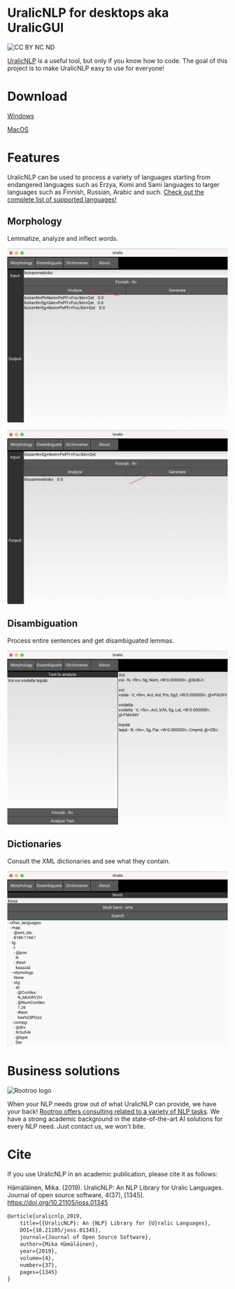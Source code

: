 # UralicNLP for desktops aka UralicGUI

![CC BY NC ND](https://i.creativecommons.org/l/by-nc-nd/4.0/88x31.png)

[UralicNLP](https://github.com/mikahama/uralicNLP) is a useful tool, but only if you know how to code. The goal of this project is to make UralicNLP easy to use for everyone!

# Download

[Windows](https://github.com/mikahama/uralicGUI/releases/download/1.0/install_uralicNLP.exe)

[MacOS](https://github.com/mikahama/uralicGUI/releases/download/1.0-mac/uralicNLP.dmg)

# Features

UralicNLP can be used to process a variety of languages starting from endangered languages such as Erzya, Komi and Sami languages to larger languages such as Finnish, Russian, Arabic and such. [Check out the complete list of supported languages!](https://models.uralicnlp.com/nightly/)

## Morphology

Lemmatize, analyze and inflect words.

![analyze gui](https://github.com/mikahama/uralicGUI/raw/main/pics/morph_analyse.png)

![inflect gui](https://github.com/mikahama/uralicGUI/raw/main/pics/morph_generate.png)

## Disambiguation

Process entire sentences and get disambiguated lemmas.

![cg gui](https://github.com/mikahama/uralicGUI/raw/main/pics/cg.png)

## Dictionaries

Consult the XML dictionaries and see what they contain.

![dictionary gui](https://github.com/mikahama/uralicGUI/raw/main/pics/dictionary.png)

# Business solutions

<img src="https://rootroo.com/cropped-logo-01-png/" alt="Rootroo logo" width="128px" height="128px">

When your NLP needs grow out of what UralicNLP can provide, we have your back! [Rootroo offers consulting related to a variety of NLP tasks](https://rootroo.com/). We have a strong academic background in the state-of-the-art AI solutions for every NLP need. Just contact us, we won't bite.

# Cite

If you use UralicNLP in an academic publication, please cite it as follows:

Hämäläinen, Mika. (2019). UralicNLP: An NLP Library for Uralic Languages. Journal of open source software, 4(37), [1345]. https://doi.org/10.21105/joss.01345

    @article{uralicnlp_2019, 
        title={{UralicNLP}: An {NLP} Library for {U}ralic Languages},
        DOI={10.21105/joss.01345}, 
        journal={Journal of Open Source Software}, 
        author={Mika Hämäläinen}, 
        year={2019}, 
        volume={4},
        number={37},
        pages={1345}
    }
